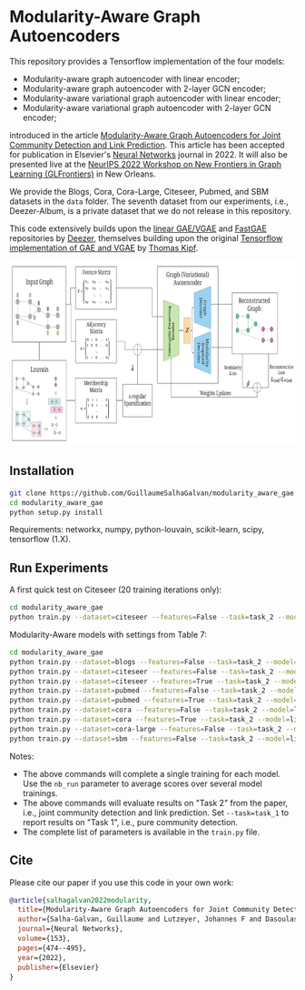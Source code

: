 # Modularity-Aware Graph Autoencoders

This repository provides a Tensorflow implementation of the four models:
* Modularity-aware graph autoencoder with linear encoder;
* Modularity-aware graph autoencoder with 2-layer GCN encoder;
* Modularity-aware variational graph autoencoder with linear encoder;
* Modularity-aware variational graph autoencoder with 2-layer GCN encoder;

introduced in the article [Modularity-Aware Graph Autoencoders for Joint Community Detection and Link Prediction](https://arxiv.org/pdf/2202.00961.pdf).
This article has been accepted for publication in Elsevier's [Neural Networks](https://www.journals.elsevier.com/neural-networks) journal in 2022. It will also be presented live at the [NeurIPS 2022 Workshop on New Frontiers in Graph Learning (GLFrontiers)](https://glfrontiers.github.io/) in New Orleans.

We provide the Blogs, Cora, Cora-Large, Citeseer, Pubmed, and SBM datasets in the `data` folder. 
The seventh dataset from our experiments, i.e., Deezer-Album, is a private dataset that we do not release in this repository.

This code extensively builds upon the [linear GAE/VGAE](https://github.com/deezer/linear_graph_autoencoders) and 
[FastGAE](https://github.com/deezer/fastgae) repositories by [Deezer](https://github.com/deezer), themselves building upon the original [Tensorflow implementation of GAE and VGAE](https://github.com/tkipf/gae) by [Thomas Kipf](https://github.com/tkipf).
<br>
<p align="center">
  <img height="325" src="figures/modawaregae.png">
</p>


## Installation

```bash
git clone https://github.com/GuillaumeSalhaGalvan/modularity_aware_gae
cd modularity_aware_gae
python setup.py install
```

Requirements: networkx, numpy, python-louvain, scikit-learn, scipy, tensorflow (1.X).


## Run Experiments

A first quick test on Citeseer (20 training iterations only):

```bash
cd modularity_aware_gae
python train.py --dataset=citeseer --features=False --task=task_2 --model=linear_vae --iterations=20 --learning_rate=0.01 --hidden=32 --dimension=16 --beta=0.5 --lamb=0.75 --gamma=0.5 --s_reg=2 --fastgae=False --nb_run=1
```

Modularity-Aware models with settings from Table 7:
```bash
cd modularity_aware_gae
python train.py --dataset=blogs --features=False --task=task_2 --model=gcn_vae --iterations=200 --learning_rate=0.01 --hidden=32 --dimension=16 --beta=0.75 --lamb=0.5 --gamma=2 --s_reg=10 --fastgae=False --nb_run=1
python train.py --dataset=citeseer --features=False --task=task_2 --model=linear_vae --iterations=500 --learning_rate=0.01 --hidden=32 --dimension=16 --beta=0.5 --lamb=0.75 --gamma=0.5 --s_reg=2 --fastgae=False --nb_run=1
python train.py --dataset=citeseer --features=True --task=task_2 --model=linear_vae --iterations=500 --learning_rate=0.01 --hidden=32 --dimension=16 --beta=0.5 --lamb=0.75 --gamma=0.5 --s_reg=2 --fastgae=False --nb_run=1
python train.py --dataset=pubmed --features=False --task=task_2 --model=linear_ae --iterations=500 --learning_rate=0.01 --hidden=32 --dimension=16 --beta=0.5 --lamb=0.1 --gamma=0.1 --s_reg=5 --fastgae=False --nb_run=1
python train.py --dataset=pubmed --features=True --task=task_2 --model=linear_vae --iterations=700 --learning_rate=0.01 --hidden=32 --dimension=16 --beta=0.5 --lamb=0.1 --gamma=10 --s_reg=2 --fastgae=False --nb_run=1
python train.py --dataset=cora --features=False --task=task_2 --model=linear_ae --iterations=500 --learning_rate=0.01 --hidden=32 --dimension=16 --beta=1.0 --lamb=0.25 --gamma=0.25 --s_reg=1 --fastgae=False --nb_run=1
python train.py --dataset=cora --features=True --task=task_2 --model=linear_vae --iterations=300 --learning_rate=0.01 --hidden=32 --dimension=16 --beta=0.01 --lamb=0.001 --gamma=1 --s_reg=1 --fastgae=False --nb_run=1
python train.py --dataset=cora-large --features=False --task=task_2 --model=linear_vae --iterations=500 --learning_rate=0.01 --hidden=32 --dimension=16 --beta=0.1 --lamb=0.001 --gamma=0.1 --s_reg=10 --fastgae=False --nb_run=1
python train.py --dataset=sbm --features=False --task=task_2 --model=linear_vae --iterations=300 --learning_rate=0.01 --hidden=32 --dimension=16 --beta=0.1 --lamb=0.5 --gamma=2 --s_reg=10 --fastgae=True --nb_node_samples=10000 --measure=degree --alpha=1.0 --nb_run=1
```

Notes:
* The above commands will complete a single training for each model. Use the `nb_run` parameter to average scores over several model trainings.
* The above commands will evaluate results on "Task 2" from the paper, i.e., joint community detection and link prediction. Set `--task=task_1` to report results on "Task 1", i.e., pure community detection.
* The complete list of parameters is available in the `train.py` file.


## Cite

Please cite our paper if you use this code in your own work:

```BibTeX
@article{salhagalvan2022modularity,
  title={Modularity-Aware Graph Autoencoders for Joint Community Detection and Link Prediction},
  author={Salha-Galvan, Guillaume and Lutzeyer, Johannes F and Dasoulas, George and Hennequin, Romain and Vazirgiannis, Michalis},
  journal={Neural Networks},
  volume={153},
  pages={474--495},
  year={2022},
  publisher={Elsevier}
}
```
